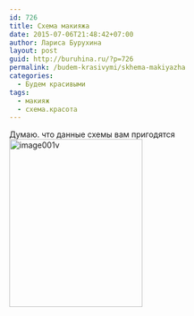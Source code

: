 ```yaml
---
id: 726
title: Схема макияжа
date: 2015-07-06T21:48:42+07:00
author: Лариса Бурухина
layout: post
guid: http://buruhina.ru/?p=726
permalink: /budem-krasivymi/skhema-makiyazha
categories:
  - Будем красивыми
tags:
  - макияж
  - схема.красота
---
```

Думаю. что данные схемы вам пригодятся  
[<img src="http://buruhina.ru/wp-content/uploads/2015/07/image001v-238x300.jpg" alt="image001v" width="238" height="300" class="aligncenter size-medium wp-image-727" />](http://buruhina.ru/wp-content/uploads/2015/07/image001v.jpg)